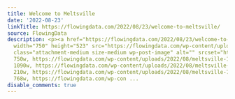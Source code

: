 ```yaml
---
title: Welcome to Meltsville
date: '2022-08-23'
linkTitle: https://flowingdata.com/2022/08/23/welcome-to-meltsville/
source: FlowingData
description: <p><a href="https://flowingdata.com/2022/08/23/welcome-to-meltsville/"><img
  width="750" height="523" src="https://flowingdata.com/wp-content/uploads/2022/08/meltsville-750x523.png"
  class="attachment-medium size-medium wp-post-image" alt="" srcset="https://flowingdata.com/wp-content/uploads/2022/08/meltsville-750x523.png
  750w, https://flowingdata.com/wp-content/uploads/2022/08/meltsville-1090x759.png
  1090w, https://flowingdata.com/wp-content/uploads/2022/08/meltsville-210x146.png
  210w, https://flowingdata.com/wp-content/uploads/2022/08/meltsville-768x535.png
  768w, https://flowingdata.com/wp-con ...
disable_comments: true
---
```

<p><a href="https://flowingdata.com/2022/08/23/welcome-to-meltsville/"><img width="750" height="523" src="https://flowingdata.com/wp-content/uploads/2022/08/meltsville-750x523.png" class="attachment-medium size-medium wp-post-image" alt="" srcset="https://flowingdata.com/wp-content/uploads/2022/08/meltsville-750x523.png 750w, https://flowingdata.com/wp-content/uploads/2022/08/meltsville-1090x759.png 1090w, https://flowingdata.com/wp-content/uploads/2022/08/meltsville-210x146.png 210w, https://flowingdata.com/wp-content/uploads/2022/08/meltsville-768x535.png 768w, https://flowingdata.com/wp-con ...